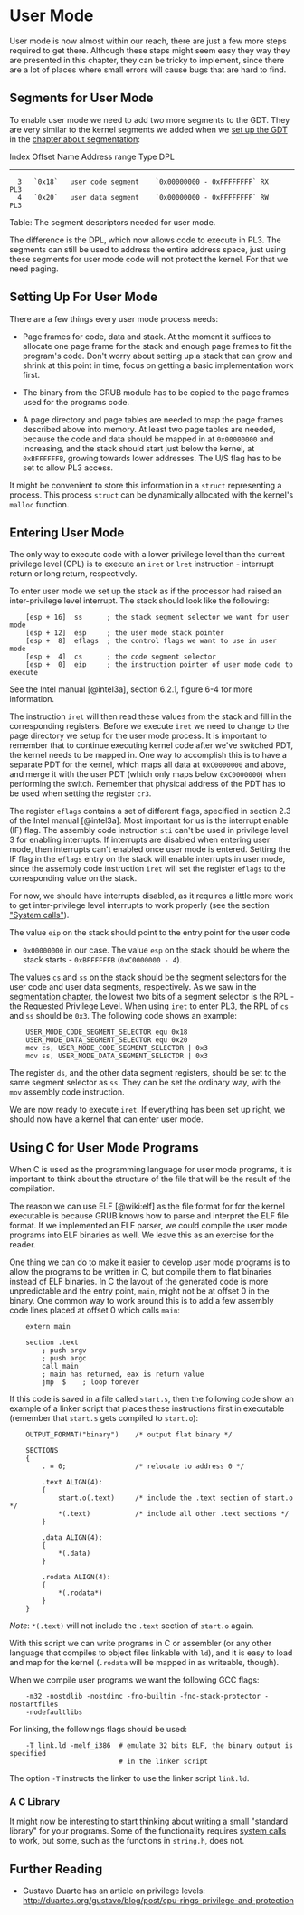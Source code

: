 # User Mode

User mode is now almost within our reach, there are just a few more steps
required to get there. Although these steps might seem easy they way they
are presented in this chapter, they can be tricky to implement, since there are
a lot of places where small errors will cause bugs that are hard to find.

## Segments for User Mode

To enable user mode we need to add two more segments to the GDT. They are very
similar to the kernel segments we added when we [set up the
GDT](#the-global-descriptor-table-gdt) in the [chapter about
segmentation](#segmentation):

  Index   Offset   Name                 Address range             Type   DPL
-------  -------   -------------------  ------------------------- -----  ----
      3   `0x18`   user code segment    `0x00000000 - 0xFFFFFFFF` RX     PL3
      4   `0x20`   user data segment    `0x00000000 - 0xFFFFFFFF` RW     PL3

Table: The segment descriptors needed for user mode.

The difference is the DPL, which now allows code to execute in PL3. The
segments can still be used to address the entire address space, just using
these segments for user mode code will not protect the kernel. For that we need
paging.

## Setting Up For User Mode

There are a few things every user mode process needs:

- Page frames for code, data and stack. At the moment it suffices to allocate
  one page frame for the stack and enough page frames to fit the program's
  code. Don't worry about setting up a stack that can grow and shrink at
  this point in time, focus on getting a basic implementation work first.

- The binary from the GRUB module has to be copied to the page frames used for
  the programs code.

- A page directory and page tables are needed to map the page frames described
  above into memory. At least two page tables are needed, because the code and
  data should be mapped in at `0x00000000` and increasing, and the stack should
  start just below the kernel, at `0xBFFFFFFB`, growing towards lower
  addresses. The U/S flag has to be set to allow PL3 access.

It might be convenient to store this information in a `struct` representing a
process. This process `struct` can be dynamically allocated with the
kernel's `malloc` function.

## Entering User Mode

The only way to execute code with a lower privilege level than the current
privilege level (CPL) is to execute an `iret` or `lret` instruction - interrupt
return or long return, respectively.

To enter user mode we set up the stack as if the processor had raised an
inter-privilege level interrupt. The stack should look like the following:

~~~
    [esp + 16]  ss      ; the stack segment selector we want for user mode
    [esp + 12]  esp     ; the user mode stack pointer
    [esp +  8]  eflags  ; the control flags we want to use in user mode
    [esp +  4]  cs      ; the code segment selector
    [esp +  0]  eip     ; the instruction pointer of user mode code to execute
~~~

See the Intel manual [@intel3a], section 6.2.1, figure 6-4 for more
information.

The instruction `iret` will then read these values from the stack and fill in
the corresponding registers. Before we execute `iret` we need to change to the
page directory we setup for the user mode process. It is important to remember
that to continue executing kernel code after we've switched PDT, the kernel
needs to be mapped in. One way to accomplish this is to have a separate PDT for
the kernel, which maps all data at `0xC0000000` and above, and merge it with
the user PDT (which only maps below `0xC0000000`) when performing the switch.
Remember that physical address of the PDT has to be used when setting the
register `cr3`.

The register `eflags` contains a set of different flags, specified in
section 2.3 of the Intel manual [@intel3a]. Most important for us is the
interrupt enable (IF) flag. The assembly code instruction `sti` can't be used in
privilege level 3 for enabling interrupts. If interrupts are disabled when
entering user mode, then interrupts can't enabled once user mode is entered.
Setting the IF flag in the `eflags` entry on the stack will enable interrupts
in user mode, since the assembly code instruction `iret` will set the register
`eflags` to the corresponding value on the stack.

For now, we should have interrupts disabled, as it requires a little more
work to get inter-privilege level interrupts to work properly (see the
section ["System calls"](#system-calls)).

The value `eip` on the stack should point to the entry point for the user code
- `0x00000000` in our case. The value `esp` on the stack should be where the
stack starts - `0xBFFFFFFB` (`0xC0000000 - 4`).

The values `cs` and `ss` on the stack should be the segment selectors for the
user code and user data segments, respectively. As we saw in the [segmentation
chapter](#loading-the-gdt), the lowest two bits of a segment
selector is the RPL - the Requested Privilege Level. When using `iret` to enter
PL3, the RPL of `cs` and `ss` should be `0x3`. The following code shows an
example:

~~~ {.nasm}
    USER_MODE_CODE_SEGMENT_SELECTOR equ 0x18
    USER_MODE_DATA_SEGMENT_SELECTOR equ 0x20
    mov cs, USER_MODE_CODE_SEGMENT_SELECTOR | 0x3
    mov ss, USER_MODE_DATA_SEGMENT_SELECTOR | 0x3
~~~

The register `ds`, and the other data segment registers, should be set to the
same segment selector as `ss`. They can be set the ordinary way, with the `mov`
assembly code instruction.

We are now ready to execute `iret`. If everything has been set up right, we
should now have a kernel that can enter user mode.

## Using C for User Mode Programs

When C is used as the programming language for user mode programs, it is
important to think about the structure of the file that will be the result of
the compilation.

The reason we can use ELF [@wiki:elf] as the file format for for the kernel
executable is because GRUB knows how to parse and interpret the ELF file format.
If we implemented an ELF parser, we could compile the user mode programs into ELF
binaries as well. We leave this as an exercise for the reader.

One thing we can do to make it easier to develop user mode programs is to allow
the programs to be written in C, but compile them to flat binaries instead of
ELF binaries. In C the layout of the generated code is more unpredictable and
the entry point, `main`, might not be at offset 0 in the binary. One common way
to work around this is to add a few assembly code lines placed at offset 0 which
calls `main`:

~~~ {.nasm}
    extern main

    section .text
        ; push argv
        ; push argc
        call main
        ; main has returned, eax is return value
        jmp  $    ; loop forever
~~~

If this code is saved in a file called `start.s`, then the following code show
an example of a linker script that places these instructions first in
executable (remember that `start.s` gets compiled to `start.o`):

~~~
    OUTPUT_FORMAT("binary")    /* output flat binary */

    SECTIONS
    {
        . = 0;                 /* relocate to address 0 */

        .text ALIGN(4):
        {
            start.o(.text)     /* include the .text section of start.o */
            *(.text)           /* include all other .text sections */
        }

        .data ALIGN(4):
        {
            *(.data)
        }

        .rodata ALIGN(4):
        {
            *(.rodata*)
        }
    }
~~~

_Note_: `*(.text)` will not include the `.text` section of `start.o` again.

With this script we can write programs in C or assembler (or any other language
that compiles to object files linkable with `ld`), and it is easy to load and
map for the kernel (`.rodata` will be mapped in as writeable, though).

When we compile user programs we want the following GCC flags:

~~~
    -m32 -nostdlib -nostdinc -fno-builtin -fno-stack-protector -nostartfiles
    -nodefaultlibs
~~~

For linking, the followings flags should be used:

~~~
    -T link.ld -melf_i386  # emulate 32 bits ELF, the binary output is specified
                           # in the linker script
~~~

The option `-T` instructs the linker to use the linker script `link.ld`.

### A C Library

It might now be interesting to start thinking about writing a small "standard
library" for your programs. Some of the functionality requires [system
calls](#system-calls) to work, but some, such as the functions in `string.h`,
does not.

## Further Reading

- Gustavo Duarte has an article on privilege levels:
  <http://duartes.org/gustavo/blog/post/cpu-rings-privilege-and-protection>
